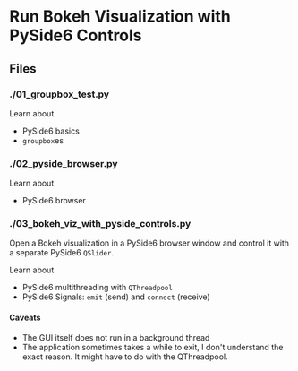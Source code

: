 # Run Bokeh Visualization with PySide6 Controls

## Files

### ./01_groupbox_test.py

Learn about
- PySide6 basics
- `groupbox`es

### ./02_pyside_browser.py

Learn about
- PySide6 browser

### ./03_bokeh_viz_with_pyside_controls.py

Open a Bokeh visualization in a PySide6 browser window and control it with a separate PySide6 `QSlider`.

Learn about
- PySide6 multithreading with `QThreadpool`
- PySide6 Signals: `emit` (send) and `connect` (receive)

#### Caveats

- The GUI itself does not run in a background thread
- The application sometimes takes a while to exit, I don't understand the exact reason. It might have to do with the QThreadpool.
